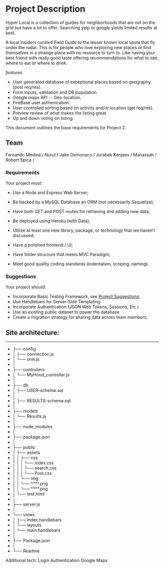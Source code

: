 # Project Description

Hyper Local is a collection of guides for neighborhoods that are not on the grid but have a lot to offer. Searching yelp or google yields limited results at best.

A local insiders curated Field Guide to the lesser known local spots that fly under the radar. This is for people who love exploring new places or find themselves in a strange place with no resource to turn to. Like having your best friend with really good taste offering recommendations for what to see, where to eat or where to drink.

*features*
* User generated database of exceptional places based on geography (post req/res).
* Form inputs, validation and DB population.
* Google maps API -- Geo-location.
* FireBase user authenication.
* User controlled sorting based on activity and/or location (get req/res).
* Preview review of what makes the listing great.
* Up and down voting on listing.

This document outlines the base requirements for Project 2.

## Team
Fernando Medina /
Nurul /
Jake Demonaco /
Jurabek Kenjaev /
Manassah /
Robert Spica /


### Requirements

Your project must:

* Use a Node and Express Web Server;

* Be backed by a MySQL Database an ORM (not necessarily Sequelize);

* Have both GET and POST routes for retrieving and adding new data;

* Be deployed using Heroku (with Data);

* Utilize at least one new library, package, or technology that we haven’t discussed;

* Have a polished frontend / UI;

* Have folder structure that meets MVC Paradigm;

* Meet good quality coding standards (indentation, scoping, naming).

### Suggestions

Your project _should_:
* Incorporate Basic Testing Framework, see [Project Suggestions](../Suggestions/README.md);
* Use Handlebars for Server-Side Templating
* Incorporate Authentication (JSON Web Tokens, Sessions, Etc.)
* Use an existing public dataset to power the database
* Create a migration strategy for sharing data across team members.

## Site architecture:
________________________

* ├── config
* │   ├── connection.js
* │   └── orm.js
* │ 
* ├── controllers
* │   └── MyHood_controller.js
* │
* ├── db
* │   ├── USER-schema.sql
* │   
* │   ├── RESULTS-schema.sql
* │
* ├── models
* │   └── Results.js
* │ 
* ├── node_modules
* │ 
* ├── package.json
* │
* ├── public
* │   ├── assets
* │   │   ├── css
* │   │   │   └── index.css
* │   │   │   └── search.css
* │   │   │   └── Post.css
* │   │   └── img
* │   │       └── ****.png
* │   │       └── ****.png
* │   └── test.html
* │
* ├── server.js
* │
* └── views
* │   ├── index.handlebars
* │   └── layouts
* │        └── main.handlebars
* │        
* ├── Package.json
* │
* └── Readme


Additional tech:
Login Authentication
Google Maps


